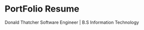 PortFolio Resume
===================

Donald Thatcher
Software Engineer | B.S Information Technology

